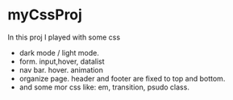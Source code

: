# myCssProj
In this proj I played with some css

- dark mode / light mode.
- form. input,hover, datalist 
- nav bar. hover. animation
- organize page. header and footer are fixed to top and bottom. 
- and some mor css like: em, transition, psudo class.
